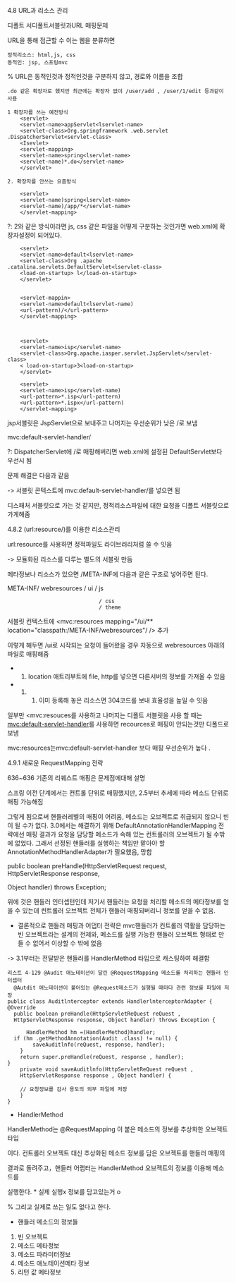 4.8 URL과 리소스 관리

디폴트 서디풀트서블릿과URL 매핑문제

URL을 통해 접근할 수 이는 웹을 분류하면

    정적리소스: html,js, css
    동적인: jsp, 스프링mvc

%  URL은 동적인것과 정적인것을 구분하지 않고, 경로와 이름을 조합

    .do 같은 확장자로 했지만 최근에는 확장자 없이 /user/add , /user/1/edit 등과같이 사용

    1 확장자를 쓰는 예전방식
    	<servlet>
    	<servlet-name>appServlet<lservlet-name>
    	<servlet-class>Org.springframework .web.servlet .DispatcherServlet<servlet-class>
    	<Isevlet>
    	<servlet-mapping>
    	<servlet-name>spring<lservlet-name>
    	<servlet-name)*.do</servlet-name>
    	</servlet>
    
    2. 확장자를 안쓰는 요즘방식
    
    	<servlet>
    	<servlet-name)spring<lservlet-name>
    	<servlet-name)/app/*</servlet-name>	
    	</servlet-mapping>

?: 2와 같은 방식이라면 js, css 같은 파일을 어떻게 구분하는 것인가면 web.xml에 확장자설정이 되어있다.

    	<servlet>
    	<servlet-name>default<lservlet-name>
    	<servlet-class>Org .apache .catalina.servlets.Default5ervlet<lservlet-class>
    	<load-on-startup> l</load-on-startup>
    	</servlet>
    
    
    	<servlet-mappin>
    	<servlet-name>default<lservlet-name)
    	<url-pattern)/</url-pattern>
    	</servlet-mapping>
    
    
    
    	<servlet>
    	<servlet-name>isp</servlet-name>
    	<servlet-class>Org.apache.iasper.servlet.JspServlet</servlet-class>
    	< load-on-startup>3<load-on-startup>
    	</servlet>
    
    	<servlet>
    	<servlet-name>isp</servlet-name)
    	<url-pattern>*.isp</url-pattern)
    	<url-pattern>*.ispx</url-pattern)
    	</servlet-mapping>
    
    



jsp서블릿은 JspServlet으로 보내주고 나머지는 우선순위가 낮은 /로 보냄



mvc:default-servlet-handler/

?: DispatcherServlet에 /로 매핑해버리면 web.xml에 설정된 DefaultServlet보다 우선시 됨

문제 해결은 다음과 같음

-> 서블릿 콘텍스트에 mvc:default-servlet-handler/를 넣으면 됨

   디스패처 서블릿으로 가는 것 같지만, 정적리소스파일에 대한 요청을 디폴트 서블릿으로 가게해줌



4.8.2 (url:resource/)를 이용한 리소스관리

url:resource를 사용하면 정적파일도 라이브러리처럼 쓸 수 잇음

-> 모듈화된 리소스를 다루는 별도의 서블릿 만듬

메타정보나 리소스가 있으면 /META-INF에 다음과 같은 구조로 넣어주면 된다.

 META-INF/ webresources / ui /  js

                                 / css
                                 / theme

서블릿 컨텍스트에 <mvc:resources mapping="/ui/** location="classpath:/META-INF/webresources"/  /> 추가

이렇게 해두면 /ui로 시작되는 요청이 들어왔을 경우 자동으로 webresources 아래의 파일로 매핑해줌

- 1. location 애트리부트에 file, http를 넣으면 다른서버의 정보를 가져올 수 있음
- 1. 1. 이미 등록해 놓은 리소스면 304코드를 보내 효율성을 높일 수 잇음

일부만 <mvc:resouces를 사용하고 나머지는 디폴트 서블릿을 사용 할 때는 <mvc:default-servlet-handler>를 사용하면 recources로 매핑이 안되는것만 디폴드로 보냄

mvc:resources는mvc:default-servlet-handler 보다 매핑 우선순위가 높다 .

4.9.1 새로운 RequestMapping 전략

636~636 기존의 리퀘스트 매핑은 문제점에대해 설명

스프링 이전 단계에서는 컨트롤 단위로 매핑했지만,  2.5부터 추세에 따라 메소드 단위로 매핑 가능해짐

그렇게 됨으로써 핸들러레벨의 매핑이 어려움, 메소드는 오브젝트로 취급되지 않으니 빈이 될 수가 없다.  3.0에서는 해결하기 위해 DefaultAnnotationHandlerMapping 전략에선 매핑 결과가 요청을 담당할 메소드가 속해 있는 컨트롤러의 오브젝트가 될 수밖에 없었다. 그래서 선정된 핸들러를 실행하는 책임만 맡아야 할 AnnotationMethodHandlerAdapter가 필요했음, 망함

public boolean preHandle(HttpServletRequest request, HttpServletResponse response,

Object handler) throws Exception; 

위에 것은 핸들러 인터셉턴인데 저기서 핸들러는 요청을 처리할 메소드의  메타정보를 얻을 수 있는데 컨트롤러 오브젝트 전체가 핸들러 매핑되버리니 정보를 얻을 수 없음.

- 결론적으로 핸들러 매핑과 어댑터 전략은 mvc핸들러가 컨트롤러 역활을 담당하는 빈 오브젝트라는 설계의 전제와, 메소드를 실행 가능한 핸들러 오브젝트 형태로 만들 수 없어서 이상할 수 밖에 없음



-> 3.1부터는 전달받은 핸들러를 HandlerMethod 타입으로 캐스팅하여 해결함

    리스트 4-129 @Audit 애노테이션이 달린 @RequestMapping 메소드를 처리하는 핸들러 인터셉터
      @Autdit 애노테이션이 붙어있는 @Request메소드가 실행될 때마다 관련 정보를 파일에 저장
    public class Auditlnterceptor extends HandlerlnterceptorAdapter {
    @Override
      public boolean preHandle(HttpServletReQuest reQuest ,
      HttpServletResponse response, Object handler) throws Exception {
    
          HandlerMethod hm =(HandlerMethod)handler;
      if (hm .getMethodAnnotation(Audit .class) != null) {
    		saveAuditlnfo(reQuest, response, handler);
    	}
    	return super.preHandle(reQuest, response , handler);
    }
    	private void saveAuditlnfo(HttpServletReQuest reQuest ,
    	HttpServletResponse response , Object handler) {
    
    	// 요청정보를 감사 용도의 외부 파일에 저장
    	}
    }

- HandlerMethod

HandlerMethod는 @RequestMapping 이 붙은 메소드의 정보를 추상화한 오브젝트 타입

이다.  컨트롤러 오브젝트 대신 추상화된 메소드 정보를 담은 오브젝트를 핸들러 매핑의

결과로 돌려주고，핸들러 어랩터는 HandlerMethod 오브젝트의 정보를 이용해 메소드를

실행한다.  * 실제 실행x 정보를 담고있는거 o

 % 그리고 실제로 쓰는 일도 없다고 한다. 

- 핸들러 메소드의 정보들

1.    빈 오브젝트
2.  메소드 메타정보
3.  메소드 파라미터정보
4. 메소드 애노테이션메타 정보
5. 리턴 값 메타정보
   
   

